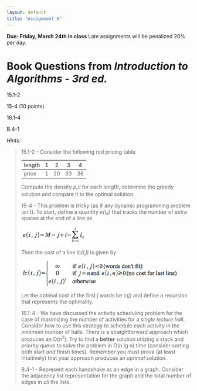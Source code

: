 ```yaml
---
layout: default
title: "Assignment 6"
---
```


**Due: Friday, March 24th in class** Late assignments will be penalized 20% per day.

Book Questions from *Introduction to Algorithms - 3rd ed.*
==========================================================

15.1-2

15-4 (10 points)

16.1-4

B.4-1

*Hints:*

> 15.1-2 - Consider the following rod pricing table
>
> length |  1  |  2  |  3  |  4  |
> ------ | --- | --- | --- | --- |
> price  |  1  | 20  | 33  | 36  |
>
> Compute the density *p*<sub>i</sub>/*i* for each length, determine the greedy solution and compare it to the optimal solution.
>
> 15-4 - This problem is *tricky* (as if any dynamic programming problem isn't). To start, define a quantity *e(i,j)* that tracks the number of extra spaces at the end of a line as
>
> ![image](images/assign06/extras.png)
>
> Then the cost of a line *lc(i,j)* is given by
>
> ![image](images/assign06/linecost.png)
>
> Let the optimal cost of the first *j* words be *c(j)* and define a recursion that represents the optimality.
>
> 16.1-4 - We have discussed the activity scheduling problem for the case of maximizing the number of activities for a *single lecture hall*. Consider how to use this strategy to schedule *each* activity in the *minimum* number of halls. There is a straightforward approach which produces an O(n<sup>2</sup>). Try to find a **better** solution utiizing a stack and priority queue to solve the problem in O(n lg n) time (consider sorting both start *and* finish times). Remember you must *prove* (at least intuitively) that your approach produces an *optimal* solution.
>
> B.4-1 - Represent each handshake as an edge in a graph. Consider the adjacency list representation for the graph and the total number of edges in *all* the lists.
